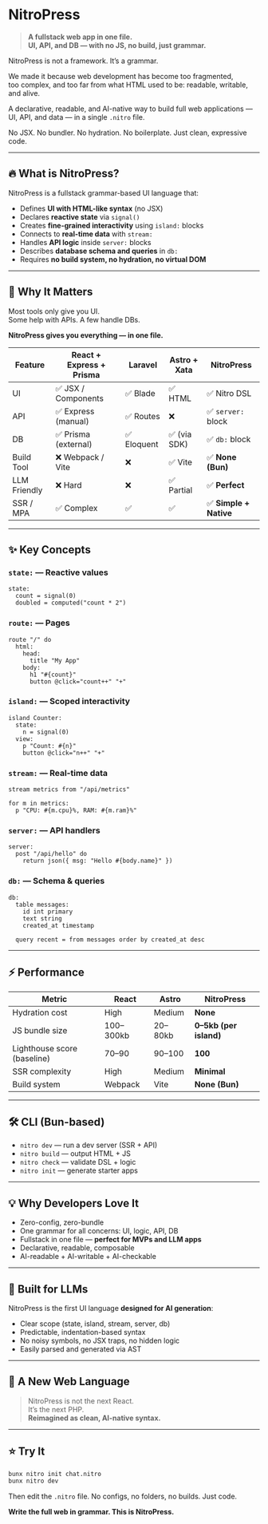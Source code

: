 # NitroPress

> **A fullstack web app in one file.**  
> **UI, API, and DB — with no JS, no build, just grammar.**

NitroPress is not a framework. It’s a grammar.

We made it because web development has become too fragmented,  
too complex, and too far from what HTML used to be: readable, writable, and alive.

A declarative, readable, and AI-native way to build full web applications — UI, API, and data — in a single `.nitro` file.

No JSX. No bundler. No hydration. No boilerplate. Just clean, expressive code.

---

## 🔥 What is NitroPress?

NitroPress is a fullstack grammar-based UI language that:

- Defines **UI with HTML-like syntax** (no JSX)
- Declares **reactive state** via `signal()`
- Creates **fine-grained interactivity** using `island:` blocks
- Connects to **real-time data** with `stream:`
- Handles **API logic** inside `server:` blocks
- Describes **database schema and queries** in `db:`
- Requires **no build system, no hydration, no virtual DOM**

---

## 🧠 Why It Matters

Most tools only give you UI.  
Some help with APIs. A few handle DBs.

**NitroPress gives you everything — in one file.**

| Feature        | React + Express + Prisma | Laravel | Astro + Xata | **NitroPress**        |
|----------------|---------------------------|---------|---------------|------------------------|
| UI             | ✅ JSX / Components        | ✅ Blade | ✅ HTML         | ✅ Nitro DSL            |
| API            | ✅ Express (manual)        | ✅ Routes | ❌             | ✅ `server:` block      |
| DB             | ✅ Prisma (external)       | ✅ Eloquent | ✅ (via SDK) | ✅ `db:` block          |
| Build Tool     | ❌ Webpack / Vite          | ❌        | ✅ Vite        | ✅ **None (Bun)**       |
| LLM Friendly   | ❌ Hard                    | ❌        | ✅ Partial     | ✅ **Perfect**          |
| SSR / MPA      | ✅ Complex                 | ✅        | ✅             | ✅ **Simple + Native**  |

---

## ✨ Key Concepts

### `state:` — Reactive values
```nitro
state:
  count = signal(0)
  doubled = computed("count * 2")
```

### `route:` — Pages
```nitro
route "/" do
  html:
    head:
      title "My App"
    body:
      h1 "#{count}"
      button @click="count++" "+"
```

### `island:` — Scoped interactivity
```nitro
island Counter:
  state:
    n = signal(0)
  view:
    p "Count: #{n}"
    button @click="n++" "+"
```

### `stream:` — Real-time data
```nitro
stream metrics from "/api/metrics"

for m in metrics:
  p "CPU: #{m.cpu}%, RAM: #{m.ram}%"
```

### `server:` — API handlers
```nitro
server:
  post "/api/hello" do
    return json({ msg: "Hello #{body.name}" })
```

### `db:` — Schema & queries
```nitro
db:
  table messages:
    id int primary
    text string
    created_at timestamp

  query recent = from messages order by created_at desc
```

---

## ⚡ Performance

| Metric                    | React       | Astro      | **NitroPress**     |
|---------------------------|-------------|------------|--------------------|
| Hydration cost            | High        | Medium     | **None**           |
| JS bundle size            | 100–300kb   | 20–80kb    | **0–5kb (per island)** |
| Lighthouse score (baseline)| 70–90      | 90–100     | **100**            |
| SSR complexity            | High        | Medium     | **Minimal**        |
| Build system              | Webpack     | Vite       | **None (Bun)**     |

---

## 🛠 CLI (Bun-based)

- `nitro dev` — run a dev server (SSR + API)
- `nitro build` — output HTML + JS
- `nitro check` — validate DSL + logic
- `nitro init` — generate starter apps

---

## 💡 Why Developers Love It

- Zero-config, zero-bundle
- One grammar for all concerns: UI, logic, API, DB
- Fullstack in one file — **perfect for MVPs and LLM apps**
- Declarative, readable, composable
- AI-readable + AI-writable + AI-checkable

---

## 🧠 Built for LLMs

NitroPress is the first UI language **designed for AI generation**:

- Clear scope (state, island, stream, server, db)
- Predictable, indentation-based syntax
- No noisy symbols, no JSX traps, no hidden logic
- Easily parsed and generated via AST

---

## 🚀 A New Web Language

> NitroPress is not the next React.  
> It’s the next PHP.  
> **Reimagined as clean, AI-native syntax.**

---

## ⭐ Try It

```bash
bunx nitro init chat.nitro
bunx nitro dev
```

Then edit the `.nitro` file. No configs, no folders, no builds. Just code.

**Write the full web in grammar. This is NitroPress.**